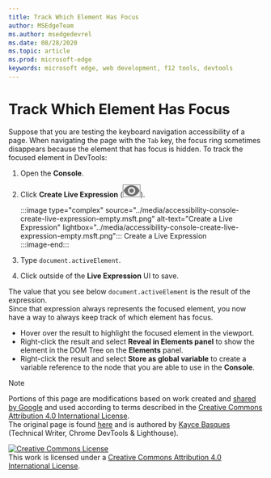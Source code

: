 ```yaml
---
title: Track Which Element Has Focus
author: MSEdgeTeam
ms.author: msedgedevrel
ms.date: 08/28/2020
ms.topic: article
ms.prod: microsoft-edge
keywords: microsoft edge, web development, f12 tools, devtools
---
```

<!-- Copyright Kayce Basques 

   Licensed under the Apache License, Version 2.0 (the "License");
   you may not use this file except in compliance with the License.
   You may obtain a copy of the License at

       https://www.apache.org/licenses/LICENSE-2.0

   Unless required by applicable law or agreed to in writing, software
   distributed under the License is distributed on an "AS IS" BASIS,
   WITHOUT WARRANTIES OR CONDITIONS OF ANY KIND, either express or implied.
   See the License for the specific language governing permissions and
   limitations under the License.  -->  





# Track Which Element Has Focus   



Suppose that you are testing the keyboard navigation accessibility of a page.  When navigating the page with the `Tab` key, the focus ring sometimes disappears because the element that has focus is hidden.  To track the focused element in DevTools:  

1.  Open the **Console**.  
1.  Click **Create Live Expression** \(![Create Live Expression][ImageCreateIcon]\).  
    
    :::image type="complex" source="../media/accessibility-console-create-live-expression-empty.msft.png" alt-text="Create a Live Expression" lightbox="../media/accessibility-console-create-live-expression-empty.msft.png":::
       Create a Live Expression  
    :::image-end:::  
    
1.  Type `document.activeElement`.
1.  Click outside of the **Live Expression** UI to save.
    
The value that you see below `document.activeElement` is the result of the expression.  
Since that expression always represents the focused element, you now have a way to always keep track of which element has focus.  

*   Hover over the result to highlight the focused element in the viewport.  
*   Right-click the result and select **Reveal in Elements panel** to show the element in the DOM Tree on the **Elements** panel.  
*   Right-click the result and select **Store as global variable** to create a variable reference to the node that you are able to use in the **Console**.  
    
<!--## Feedback   -->  



<!-- image links -->  

[ImageCreateIcon]: ../media/create-live-expression-icon.msft.png  

<!-- links -->  

> [!NOTE]
> Portions of this page are modifications based on work created and [shared by Google][GoogleSitePolicies] and used according to terms described in the [Creative Commons Attribution 4.0 International License][CCA4IL].  
> The original page is found [here](https://developers.google.com/web/tools/chrome-devtools/accessibility/focus) and is authored by [Kayce Basques][KayceBasques] \(Technical Writer, Chrome DevTools & Lighthouse\).  

[![Creative Commons License][CCby4Image]][CCA4IL]  
This work is licensed under a [Creative Commons Attribution 4.0 International License][CCA4IL].  

[CCA4IL]: https://creativecommons.org/licenses/by/4.0  
[CCby4Image]: https://i.creativecommons.org/l/by/4.0/88x31.png  
[GoogleSitePolicies]: https://developers.google.com/terms/site-policies  
[KayceBasques]: https://developers.google.com/web/resources/contributors/kaycebasques  
